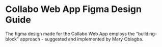 # Collabo Web App Figma Design Guide
The figma design made for the Collabo Web App employs the "building-block" approach - suggested and implemented by Mary Obiagba.
